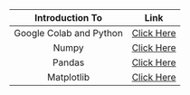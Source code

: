


|Introduction To   | Link   |
|:-:|:-:|
| Google Colab and Python | [Click Here](https://drive.google.com/file/d/15mkvLWDIzmpjR5YP1fwiQyCpcNzjCj8V/view?usp=sharing) |
| Numpy  | [Click Here](https://drive.google.com/file/d/1WSgELM7ybu9wzRlAJZDPHAHTlwNOQsQd/view?usp=sharing)  |
| Pandas | [Click Here](https://drive.google.com/file/d/1ltbcp2UoHly4eSI_DcuvRhQT4Po1dFTk/view?usp=sharing)  |
| Matplotlib | [Click Here](https://colab.research.google.com/drive/11ZSCzVekTuyGul605mlGXOjhZZNCODSV?usp=sharing) |
